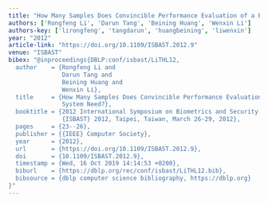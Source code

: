 ```yaml
---
title: "How Many Samples Does Convincible Performance Evaluation of a Biometric System Need?"
authors: ['Rongfeng Li', 'Darun Tang', 'Beining Huang', 'Wenxin Li']
authors-key: ['lirongfeng', 'tangdarun', 'huangbeining', 'liwenxin']
year: "2012"
article-link: "https://doi.org/10.1109/ISBAST.2012.9"
venue: "ISBAST"
bibex: "@inproceedings{DBLP:conf/isbast/LiTHL12,
  author    = {Rongfeng Li and
               Darun Tang and
               Beining Huang and
               Wenxin Li},
  title     = {How Many Samples Does Convincible Performance Evaluation of a Biometric
               System Need?},
  booktitle = {2012 International Symposium on Biometrics and Security Technologies,
               {ISBAST} 2012, Taipei, Taiwan, March 26-29, 2012},
  pages     = {23--26},
  publisher = {{IEEE} Computer Society},
  year      = {2012},
  url       = {https://doi.org/10.1109/ISBAST.2012.9},
  doi       = {10.1109/ISBAST.2012.9},
  timestamp = {Wed, 16 Oct 2019 14:14:53 +0200},
  biburl    = {https://dblp.org/rec/conf/isbast/LiTHL12.bib},
  bibsource = {dblp computer science bibliography, https://dblp.org}
}"
---
```

